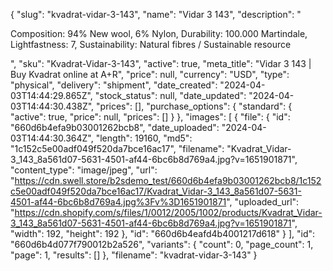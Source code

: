{
  "slug": "kvadrat-vidar-3-143",
  "name": "Vidar 3 143",
  "description": "<p>Composition: 94% New wool, 6% Nylon, Durability: 100.000 Martindale, Lightfastness: 7, Sustainability: Natural fibres / Sustainable resource</p>",
  "sku": "Kvadrat-Vidar-3-143",
  "active": true,
  "meta_title": "Vidar 3 143 | Buy Kvadrat online at A+R",
  "price": null,
  "currency": "USD",
  "type": "physical",
  "delivery": "shipment",
  "date_created": "2024-04-03T14:44:29.865Z",
  "stock_status": null,
  "date_updated": "2024-04-03T14:44:30.438Z",
  "prices": [],
  "purchase_options": {
    "standard": {
      "active": true,
      "price": null,
      "prices": []
    }
  },
  "images": [
    {
      "file": {
        "id": "660d6b4efa9b03001262bcb8",
        "date_uploaded": "2024-04-03T14:44:30.364Z",
        "length": 19160,
        "md5": "1c152c5e00adf049f520da7bce16ac17",
        "filename": "Kvadrat_Vidar-3_143_8a561d07-5631-4501-af44-6bc6b8d769a4.jpg?v=1651901871",
        "content_type": "image/jpeg",
        "url": "https://cdn.swell.store/b2sdemo_test/660d6b4efa9b03001262bcb8/1c152c5e00adf049f520da7bce16ac17/Kvadrat_Vidar-3_143_8a561d07-5631-4501-af44-6bc6b8d769a4.jpg%3Fv%3D1651901871",
        "uploaded_url": "https://cdn.shopify.com/s/files/1/0012/2005/1002/products/Kvadrat_Vidar-3_143_8a561d07-5631-4501-af44-6bc6b8d769a4.jpg?v=1651901871",
        "width": 192,
        "height": 192
      },
      "id": "660d6b4eafd4b4001217d618"
    }
  ],
  "id": "660d6b4d077f790012b2a526",
  "variants": {
    "count": 0,
    "page_count": 1,
    "page": 1,
    "results": []
  },
  "filename": "kvadrat-vidar-3-143"
}